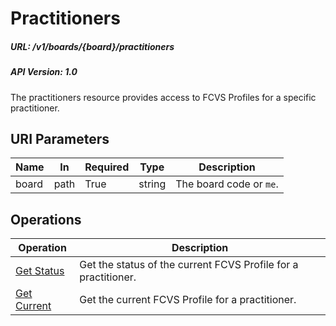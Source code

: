 # Practitioners

##### URL: /v1/boards/{board}/practitioners
##### API Version: 1.0

The practitioners resource provides access to FCVS Profiles for a specific practitioner.

## URI Parameters

| Name | In | Required | Type | Description |
| - |-|-|-|-|
| board | path | True | string | The board code or `me`. |

## Operations

| Operation | Description |
| - | - |
| [Get Status](get-status.md) | Get the status of the current FCVS Profile for a practitioner. |
| [Get Current](get-current.md) | Get the current FCVS Profile for a practitioner. |

